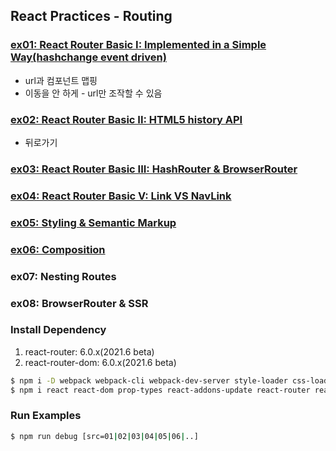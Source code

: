 ## React Practices - Routing

### [ex01: React Router Basic I: Implemented in a Simple Way(hashchange event driven)](https://github.com/luster1031/JAVA_Expert_courses_Practice/tree/master/react-practices/3.routing/src/01)
+ url과 컴포넌트 맵핑
+ 이동을 안 하게 - url만 조작할 수 있음

### [ex02: React Router Basic II: HTML5 history API](https://github.com/luster1031/JAVA_Expert_courses_Practice/tree/master/react-practices/3.routing/src/02)
+ 뒤로가기 
### [ex03: React Router Basic III: HashRouter &amp; BrowserRouter](https://github.com/luster1031/JAVA_Expert_courses_Practice/tree/master/react-practices/3.routing/src/03)
### [ex04: React Router Basic V: Link VS NavLink](https://github.com/luster1031/JAVA_Expert_courses_Practice/tree/master/react-practices/3.routing/src/04)
### [ex05: Styling &amp; Semantic Markup](https://github.com/luster1031/JAVA_Expert_courses_Practice/tree/master/react-practices/3.routing/src/05)
### [ex06: Composition](https://github.com/luster1031/JAVA_Expert_courses_Practice/tree/master/react-practices/3.routing/src/06)
### ex07: Nesting Routes
### ex08: BrowserRouter & SSR

### Install Dependency
1. react-router: 6.0.x(2021.6 beta)
2. react-router-dom: 6.0.x(2021.6 beta)

```bash
$ npm i -D webpack webpack-cli webpack-dev-server style-loader css-loader node-sass sass-loader babel-loader @babel/core @babel/cli @babel/preset-env @babel/preset-react @babel/plugin-transform-runtime @babel/plugin-syntax-throw-expressions 
$ npm i react react-dom prop-types react-addons-update react-router react-router-dom
```

### Run Examples
```bash
$ npm run debug [src=01|02|03|04|05|06|..]
```

